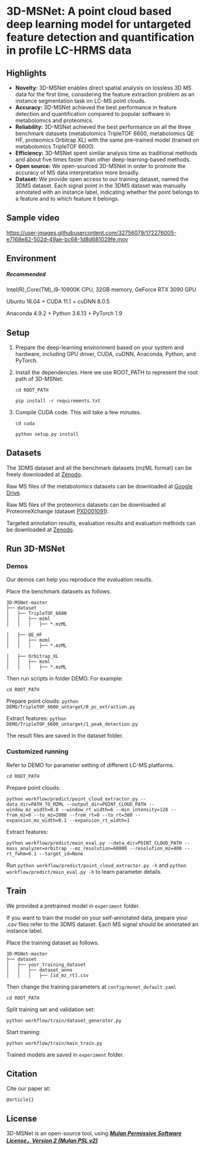 # 3D-MSNet: A point cloud based deep learning model for untargeted feature detection and quantification in profile LC-HRMS data


## Highlights
- **Novelty:** 3D-MSNet enables direct spatial analysis on lossless 3D MS data for the first time, considering the feature extraction problem as an instance segmentation task on LC-MS point clouds.
- **Accuracy:** 3D-MSNet achieved the best performance in feature detection and quantification compared to popular software in metabolomics and proteomics.
- **Reliability:** 3D-MSNet achieved the best performance on all the three benchmark datasets (metabolomics TripleTOF 6600, metabolomics QE HF, proteomics Orbitrap XL) with the same pre-trained model (trained on metabolomics TripleTOF 6600).
- **Efficiency:** 3D-MSNet spent similar analysis time as traditional methods and about five times faster than other deep-learning-based methods.
- **Open source:** We open-sourced 3D-MSNet in order to promote the accuracy of MS data interpretation more broadly.
- **Dataset:** We provide open access to our training dataset, named the 3DMS dataset. Each signal point in the 3DMS dataset was manually annotated with an instance label, indicating whether the point belongs to a feature and to which feature it belongs.

## Sample video
https://user-images.githubusercontent.com/32756079/172276005-e7168e82-502d-49ae-bc68-1d8d681029fe.mov

## Environment
##### Recommended
Intel(R)_Core(TM)_i9-10900K CPU, 32GB memory, GeForce RTX 3090 GPU

Ubuntu 16.04 + CUDA 11.1 + cuDNN 8.0.5

Anaconda 4.9.2 + Python 3.6.13 + PyTorch 1.9

## Setup
1. Prepare the deep-learning environment based on your system and hardware, 
   including GPU driver, CUDA, cuDNN, Anaconda, Python, and PyTorch.
   
2. Install the dependencies. Here we use ROOT_PATH to represent the root path of 3D-MSNet.
    
    ```cd ROOT_PATH```
   
    ```pip install -r requirements.txt```
        
3. Compile CUDA code. This will take a few minutes.
   
    ```cd cuda```
   
    ```python setup.py install```


## Datasets
The 3DMS dataset and all the benchmark datasets (mzML format) can be freely downloaded at [Zenodo](https://zenodo.org/record/6582912).

Raw MS files of the metabolomics datasets can be downloaded at [Google Drive](https://drive.google.com/drive/folders/1PRDIvihGFgkmErp2fWe41UR2Qs2VY_5G).

Raw MS files of the proteomics datasets can be downloaded at ProteomeXchange (dataset [PXD001091](http://proteomecentral.proteomexchange.org/cgi/GetDataset?ID=PXD001091)).

Targeted annotation results, evaluation results and evaluation methods can be downloaded at [Zenodo](https://zenodo.org/record/6582912).

## Run 3D-MSNet
### Demos
Our demos can help you reproduce the evaluation results.

Place the benchmark datasets as follows.
```
3D-MSNet-master
├── dataset
│   ├── TripleTOF_6600
│   │   ├── mzml
│   │   │   ├── *.mzML

│   ├── QE_HF
│   │   ├── mzml
│   │   │   ├── *.mzML

│   ├── Orbitrap_XL
│   │   ├── mzml
│   │   │   ├── *.mzML
```
Then run scripts in folder DEMO. For example:

```cd ROOT_PATH```

Prepare point clouds: ```python DEMO/TripleTOF_6600_untarget/0_pc_extraction.py```

Extract features: ```python DEMO/TripleTOF_6600_untarget/1_peak_detection.py```

The result files are saved in the dataset folder.

### Customized running

Refer to DEMO for parameter setting of different LC-MS platforms.

```cd ROOT_PATH```

Prepare point clouds:

```python workflow/predict/point_cloud_extractor.py --data_dir=PATH_TO_MZML --output_dir=POINT_CLOUD_PATH --window_mz_width=0.8 --window_rt_width=6 --min_intensity=128 --from_mz=0 --to_mz=2000 --from_rt=0 --to_rt=300 --expansion_mz_width=0.1 --expansion_rt_width=1```

Extract features:

```python workflow/predict/main_eval.py --data_dir=POINT_CLOUD_PATH --mass_analyzer=orbitrap --mz_resolution=60000 --resolution_mz=400 --rt_fwhm=0.1 --target_id=None```

Run ```python workflow/predict/point_cloud_extractor.py -h``` and ```python workflow/predict/main_eval.py -h``` to learn parameter details.

## Train 
We provided a pretrained model in ```experiment``` folder.

If you want to train the model on your self-annotated data, prepare your .csv files refer to the 3DMS dataset.
Each MS signal should be annotated an instance label.

Place the training dataset as follows.
```
3D-MSNet-master
├── dataset
│   ├── your_training_dataset
│   │   ├── dataset_anno
│   │   │   ├── [id_mz_rt].csv
```

Then change the training parameters at ```config/msnet_default.yaml```

```cd ROOT_PATH```

Split training set and validation set:

```python workflow/train/dataset_generator.py```

Start training:

```python workflow/train/main_train.py```

Trained models are saved in ```experiment``` folder.

## Citation

Cite our paper at:
```
@article{}
```

## License

3D-MSNet is an open-source tool, using [***Mulan Permissive Software License，Version 2 (Mulan PSL v2)***](http://license.coscl.org.cn/MulanPSL2)

